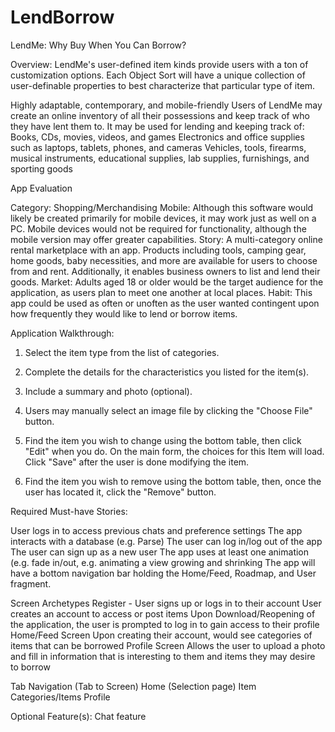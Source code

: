 # LendBorrow
LendMe: Why Buy When You Can Borrow? 


Overview: LendMe's user-defined item kinds provide users with a ton of customization options. Each Object Sort will have a unique collection of user-definable properties to best characterize that particular type of item.

Highly adaptable, contemporary, and mobile-friendly Users of LendMe may create an online inventory of all their possessions and keep track of who they have lent them to.
It may be used for lending and keeping track of:
Books, CDs, movies, videos, and games
Electronics and office supplies such as laptops, tablets, phones, and cameras
Vehicles, tools, firearms, musical instruments, educational supplies, lab supplies, furnishings, and sporting goods

App Evaluation

Category: Shopping/Merchandising 
Mobile: Although this software would likely be created primarily for mobile devices, it may work just as well on a PC. Mobile devices would not be required for functionality, although the mobile version may offer greater capabilities.
Story: A multi-category online rental marketplace with an app. Products including tools, camping gear, home goods, baby necessities, and more are available for users to choose from and rent. Additionally, it enables business owners to list and lend their goods.
Market: Adults aged 18 or older would be the target audience for the application, as users plan to meet one another at local places.
Habit: This app could be used as often or unoften as the user wanted contingent upon how frequently they would like to lend or borrow items.


Application Walkthrough:

1. Select the item type from the list of categories.

2. Complete the details for the characteristics you listed for the item(s).

3. Include a summary and photo (optional).

4. Users may manually select an image file by clicking the "Choose File" button. 

5. Find the item you wish to change using the bottom table, then click "Edit" when you do. On the main form, the choices for this Item will load. Click "Save" after the user is done modifying the item.

6. Find the item you wish to remove using the bottom table, then, once the user has located it, click the "Remove" button.

Required Must-have Stories:

User logs in to access previous chats and preference settings
The app interacts with a database (e.g. Parse)
The user can log in/log out of the app
The user can sign up as a new user
The app uses at least one animation (e.g. fade in/out, e.g. animating a view growing and shrinking
The app will have a bottom navigation bar holding the Home/Feed, Roadmap, and User fragment.

Screen Archetypes
Register - User signs up or logs in to their account
User creates an account to access or post items
Upon Download/Reopening of the application, the user is prompted to log in to gain access to their profile
Home/Feed Screen
Upon creating their account, would see categories of items that can be borrowed
Profile Screen
Allows the user to upload a photo and fill in information that is interesting to them and items they may desire to borrow 

Tab Navigation (Tab to Screen)
Home (Selection page)
Item Categories/Items
Profile

Optional Feature(s):
Chat feature


